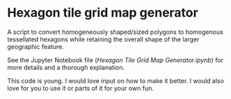 # Hexagon tile grid map generator
A script to convert homogeneously shaped/sized polygons to homogenous tessellated hexagons while retaining the overall shape of the larger geographic feature.

See the Jupyter Notebook file (_Hexagon Tile Grid Map Generator.ipynb_) for more details and a thorough explanation.

This code is young. I would love input on how to make it better. I would also love for you to use it or parts of it for your own fun. 

